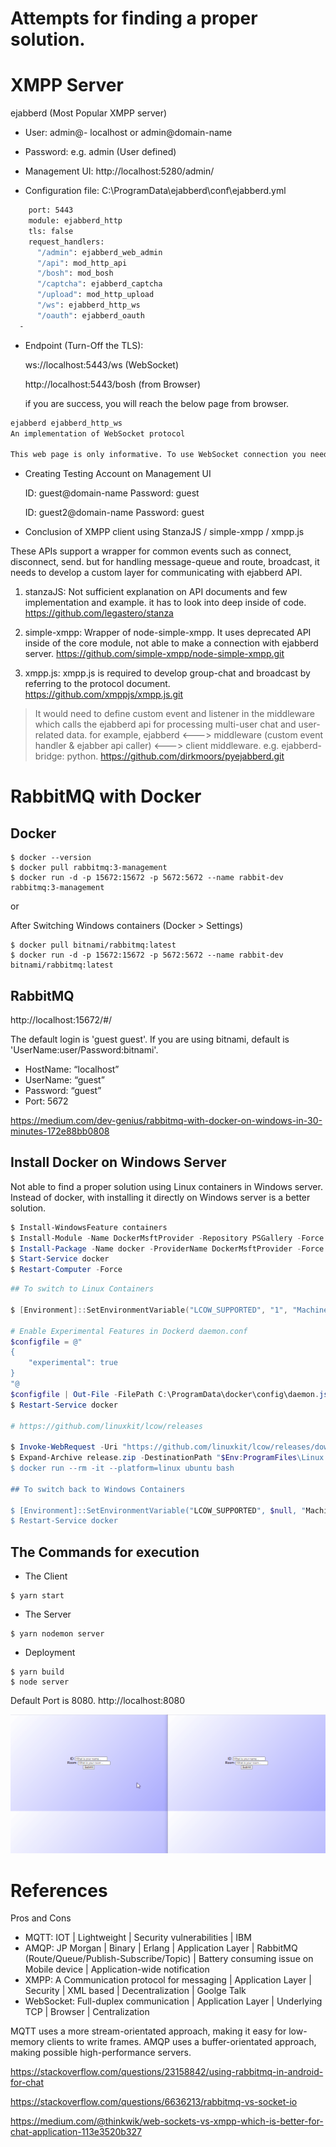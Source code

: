 # Attempts for finding a proper solution.

# XMPP Server

ejabberd (Most Popular XMPP server)

- User: admin@- localhost or admin@domain-name

- Password: e.g. admin (User defined)

- Management UI: http://localhost:5280/admin/

- Configuration file:  C:\ProgramData\ejabberd\conf\ejabberd.yml

```bash
    port: 5443
    module: ejabberd_http
    tls: false
    request_handlers:
      "/admin": ejabberd_web_admin
      "/api": mod_http_api
      "/bosh": mod_bosh
      "/captcha": ejabberd_captcha
      "/upload": mod_http_upload
      "/ws": ejabberd_http_ws
      "/oauth": ejabberd_oauth
  -
```

- Endpoint (Turn-Off the TLS): 

    ws://localhost:5443/ws (WebSocket)

    http://localhost:5443/bosh (from Browser)

    if you are success, you will reach the below page from browser. 

```bash
ejabberd ejabberd_http_ws
An implementation of WebSocket protocol

This web page is only informative. To use WebSocket connection you need a Jabber/XMPP client that supports it.
```

- Creating Testing Account on Management UI

    ID: guest@domain-name Password: guest

    ID: guest2@domain-name Password: guest
    
- Conclusion of XMPP client using StanzaJS / simple-xmpp / xmpp.js

These APIs support a wrapper for common events such as connect, disconnect, send. 
but for handling message-queue and route, broadcast, it needs to develop a custom layer for communicating with ejabberd API. 
 

 1. stanzaJS: Not sufficient explanation on API documents and few implementation and example. 
  it has to look into deep inside of code. https://github.com/legastero/stanza
 
 2. simple-xmpp: Wrapper of node-simple-xmpp. It uses deprecated API inside of the core module, 
  not able to make a connection with ejabberd server. https://github.com/simple-xmpp/node-simple-xmpp.git

 3. xmpp.js: xmpp.js is required to develop group-chat and broadcast by referring to the protocol document. https://github.com/xmppjs/xmpp.js.git
  
 > It would need to define custom event and listener in the middleware which calls the ejabberd api for processing multi-user chat and user-related data.
  for example, ejabberd <---> middleware (custom event handler & ejabber api caller) <---> client
  middleware. e.g. ejabberd-bridge: python. https://github.com/dirkmoors/pyejabberd.git


# RabbitMQ with Docker

## Docker

```
$ docker --version
$ docker pull rabbitmq:3-management
$ docker run -d -p 15672:15672 -p 5672:5672 --name rabbit-dev rabbitmq:3-management
```

or

After Switching Windows containers (Docker > Settings)

```
$ docker pull bitnami/rabbitmq:latest
$ docker run -d -p 15672:15672 -p 5672:5672 --name rabbit-dev bitnami/rabbitmq:latest
```

## RabbitMQ
http://localhost:15672/#/

The default login is 'guest guest'. If you are using bitnami, default is 'UserName:user/Password:bitnami'.

 - HostName: “localhost”
 - UserName: “guest”
 - Password: “guest”
 - Port: 5672

 https://medium.com/dev-genius/rabbitmq-with-docker-on-windows-in-30-minutes-172e88bb0808
 
## Install Docker on Windows Server 

Not able to find a proper solution using Linux containers in Windows server. Instead of docker, with installing it directly on Windows server is a better solution.

```powershell
$ Install-WindowsFeature containers
$ Install-Module -Name DockerMsftProvider -Repository PSGallery -Force
$ Install-Package -Name docker -ProviderName DockerMsftProvider -Force 
$ Start-Service docker  
$ Restart-Computer -Force
```

```powershell
## To switch to Linux Containers

$ [Environment]::SetEnvironmentVariable("LCOW_SUPPORTED", "1", "Machine")

# Enable Experimental Features in Dockerd daemon.conf
$configfile = @"
{
    "experimental": true
}
"@
$configfile | Out-File -FilePath C:\ProgramData\docker\config\daemon.json -Encoding ascii -Force
$ Restart-Service docker

# https://github.com/linuxkit/lcow/releases

$ Invoke-WebRequest -Uri "https://github.com/linuxkit/lcow/releases/download/v4.14.35-v0.3.9/release.zip" -UseBasicParsing -OutFile release.zip
$ Expand-Archive release.zip -DestinationPath "$Env:ProgramFiles\Linux Containers
$ docker run --rm -it --platform=linux ubuntu bash

## To switch back to Windows Containers

$ [Environment]::SetEnvironmentVariable("LCOW_SUPPORTED", $null, "Machine")
$ Restart-Service docker
```

## The Commands for execution

- The Client

```
$ yarn start
```

- The Server

```
$ yarn nodemon server
```

- Deployment

```
$ yarn build
$ node server
```

Default Port is 8080. http://localhost:8080

![ref](./doc/socket_demo.gif?raw=true)

# References

Pros and Cons

- MQTT: IOT | Lightweight | Security vulnerabilities | IBM
- AMQP: JP Morgan | Binary | Erlang | Application Layer | RabbitMQ (Route/Queue/Publish-Subscribe/Topic) | Battery consuming issue on Mobile device | Application-wide notification
- XMPP: A Communication protocol for messaging | Application Layer | Security | XML based | Decentralization | Goolge Talk
- WebSocket: Full-duplex communication | Application Layer | Underlying TCP | Browser | Centralization

MQTT uses a more stream-orientated approach, making it easy for low-memory clients to write frames. AMQP uses a buffer-orientated approach, making possible high-performance servers.

https://stackoverflow.com/questions/23158842/using-rabbitmq-in-android-for-chat

https://stackoverflow.com/questions/6636213/rabbitmq-vs-socket-io

https://medium.com/@thinkwik/web-sockets-vs-xmpp-which-is-better-for-chat-application-113e3520b327
